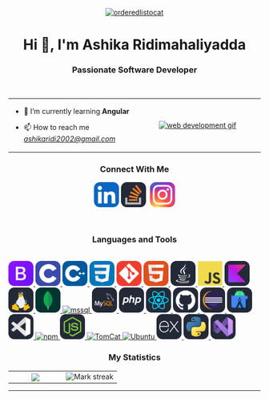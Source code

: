 <div id="header" align="center">

<a href="https://ibb.co/ckLZnCX"><img style="width:15%;" src="https://encrypted-tbn0.gstatic.com/images?q=tbn:ANd9GcRxFqlw_CSkX9fd8JIH4I-Q6Nlf0n66v_gOrQ&s" alt="orderedlistocat" border="0"></a>
</div>
<h1 align="center">Hi 👋, I'm Ashika Ridimahaliyadda</h1>
<h3 align="center">Passionate Software Developer</h3>
<br>
<table align="center">
<tr border="none">
<td width="50%" align="left">


- 🌱 I’m currently learning **Angular**

- 📫 How to reach me *ashikaridi2002@gmail.com*

</td>
<td width="50%" align="center">



<a href="[https://gifyu.com/image/S0uMY](https://cdnb.artstation.com/p/assets/images/images/024/858/699/original/pixel-jeff-divoom.gif?1583771904)"><img src="[https://s13.gifyu.com/images/S0uMY](https://cdnb.artstation.com/p/assets/images/images/024/858/699/original/pixel-jeff-divoom.gif?1583771904
).gif" alt="web development gif" border="0" /></a>

  </td>
</tr>
</table>


<h3 align="center">Connect With Me</h3>
<p align="center">
<a href="https://www.linkedin.com/in/ashika-ridimahaliyadda-27aa432a2" target="blank"><img align="center" src="https://github.com/tandpfun/skill-icons/raw/main/icons/LinkedIn.svg?raw=true" alt="ashika" height="50" width="50" /></a>
<a href="https://stackoverflow.com/users/23256379/ashika-ridimahaliyadda" target="blank"><img align="center" src="https://github.com/tandpfun/skill-icons/raw/main/icons/StackOverflow-Dark.svg" alt="23256379" height="50" width="50" /></a>&nbsp;
<a href="https://instagram.com/ashi_ridi" target="blank"><img align="center" src="https://github.com/tandpfun/skill-icons/raw/main/icons/Instagram.svg" alt="ashika_" height="50" width="50" /></a>
</p>
</br>

<h3 align="center">Languages and Tools</h3><br>
 <a href="https://getbootstrap.com" target="_blank" rel="noreferrer"> <img src="https://github.com/tandpfun/skill-icons/raw/main/icons/Bootstrap.svg" alt="bootstrap" width="50" height="50"/> </a> <a href="https://www.cprogramming.com/" target="_blank" rel="noreferrer"> <img src="https://github.com/tandpfun/skill-icons/raw/main/icons/C.svg" alt="c" width="50" height="50"/> </a> <a href="https://www.w3schools.com/cpp/" target="_blank" rel="noreferrer"> <img src="https://github.com/tandpfun/skill-icons/raw/main/icons/CPP.svg" alt="cplusplus" width="50" height="50"/> </a> <a href="https://www.w3schools.com/css/" target="_blank" rel="noreferrer"> <img src="https://github.com/tandpfun/skill-icons/raw/main/icons/CSS.svg" alt="css3" width="50" height="50"/> </a> <a href="https://git-scm.com/" target="_blank" rel="noreferrer"> <img src="https://github.com/tandpfun/skill-icons/raw/main/icons/Git.svg" alt="git" width="50" height="50"/> </a> <a href="https://www.w3.org/html/" target="_blank" rel="noreferrer"> <img src="https://github.com/tandpfun/skill-icons/raw/main/icons/HTML.svg" alt="html5" width="50" height="50"/> </a> <a href="https://www.java.com" target="_blank" rel="noreferrer"> <img src="https://github.com/tandpfun/skill-icons/raw/main/icons/Java-Dark.svg" alt="java" width="50" height="50"/> </a> <a href="https://developer.mozilla.org/en-US/docs/Web/JavaScript" target="_blank" rel="noreferrer"> <img src="https://raw.githubusercontent.com/devicons/devicon/master/icons/javascript/javascript-original.svg" alt="javascript" width="50" height="50"/> </a> <a href="https://kotlinlang.org" target="_blank" rel="noreferrer"> <img src="https://github.com/tandpfun/skill-icons/raw/main/icons/Kotlin-Dark.svg" alt="kotlin" width="50" height="50"/> </a> <a href="https://www.linux.org/" target="_blank" rel="noreferrer"> <img src="https://github.com/tandpfun/skill-icons/raw/main/icons/Linux-Dark.svg" alt="linux" width="50" height="50"/> </a> <a href="https://www.mongodb.com/" target="_blank" rel="noreferrer"> <img src="https://github.com/tandpfun/skill-icons/raw/main/icons/MongoDB.svg" alt="mongodb" width="50" height="50"/> </a> <a href="https://www.microsoft.com/en-us/sql-server" target="_blank" rel="noreferrer"> <img src="https://github.com/marwin1991/profile-technology-icons/assets/19180175/3b371807-db7c-45b4-8720-c0cfc901680a" alt="mssql" width="50" height="50"/> </a> <a href="https://www.mysql.com/" target="_blank" rel="noreferrer"> <img src="https://github.com/tandpfun/skill-icons/raw/main/icons/MySQL-Dark.svg" alt="mysql" width="50" height="50"/> </a>  </a> <a href="https://www.php.net" target="_blank" rel="noreferrer"> <img src="https://github.com/tandpfun/skill-icons/raw/main/icons/PHP-Dark.svg" alt="php" width="50" height="50"/> </a> <a href="https://reactjs.org/" target="_blank" rel="noreferrer"> <img src="https://github.com/tandpfun/skill-icons/raw/main/icons/React-Dark.svg" alt="react" width="50" height="50"/> </a>
<a href="https://github.com" target="_blank" rel="noreferrer"> <img src="https://github.com/tandpfun/skill-icons/raw/main/icons/Github-Dark.svg" alt="github" width="50" height="50"/> </a>
<a href="https://eclipse.org" target="_blank" rel="noreferrer"> <img src="https://github.com/tandpfun/skill-icons/raw/main/icons/Eclipse-Dark.svg" alt="eclipse" width="50" height="50"/> </a>
<a href="https://developer.android.com/studio" target="_blank" rel="noreferrer"> <img src="https://github.com/tandpfun/skill-icons/raw/main/icons/AndroidStudio-Dark.svg" alt="android studio" width="50" height="50"/> </a>
 <a href="" target="_blank" rel="noreferrer"> <img src="https://github.com/tandpfun/skill-icons/raw/main/icons/VSCode-Dark.svg" alt="VS Code" width="50" height="50"/> </a>
 <a href="" target="_blank" rel="noreferrer"> <img src="https://user-images.githubusercontent.com/25181517/121401671-49102800-c959-11eb-9f6f-74d49a5e1774.png" alt="npm" width="50" height="50"/> </a>
 <a href="" target="_blank" rel="noreferrer"> <img src="https://github.com/tandpfun/skill-icons/raw/main/icons/NodeJS-Dark.svg" alt="npm" width="50" height="50"/> </a>
<a href="" target="_blank" rel="noreferrer"> <img src="https://user-images.githubusercontent.com/25181517/183894676-137319b5-1364-4b6a-ba4f-e9fc94ddc4aa.png" alt="TomCat" width="50" height="50"/> </a>
<a href="" target="_blank" rel="noreferrer"> <img src="https://user-images.githubusercontent.com/25181517/186884153-99edc188-e4aa-4c84-91b0-e2df260ebc33.png" alt="Ubuntu" width="50" height="50"/> </a>
<a href="" target="_blank" rel="noreferrer"> <img src="https://github.com/tandpfun/skill-icons/raw/main/icons/ExpressJS-Dark.svg" alt="Express" width="50" height="50"/> </a>
<a href="" target="_blank" rel="noreferrer"> <img src="https://github.com/tandpfun/skill-icons/raw/main/icons/Python-Dark.svg" alt="Python" width="50" height="50"/> </a>
<a href="" target="_blank" rel="noreferrer"> <img src="https://github.com/tandpfun/skill-icons/raw/main/icons/VisualStudio-Dark.svg" alt="Visual Studio" width="50" height="50"/> </a>

 </p>
 </p>
<h3 align="center">My Statistics</h3>
<p align="center">
<table align="center">
<tr border="none">
<td width="50%" align="center">
  
  <img  align="center"  src="https://github-readme-stats.vercel.app/api?username=0326ashi&theme=dark&show_icons=true&count_private=true" />
  <br>
 
</td>
<td width="50%" align="center">
  <img  title="🔥 Get streak stats for your profile at git.io/streak-stats" alt="Mark streak" src="https://github-readme-streak-stats.herokuapp.com/?user=0326ashi&theme=dark&hide_border=false" /> 
  </td>
</tr>
</table>

---

